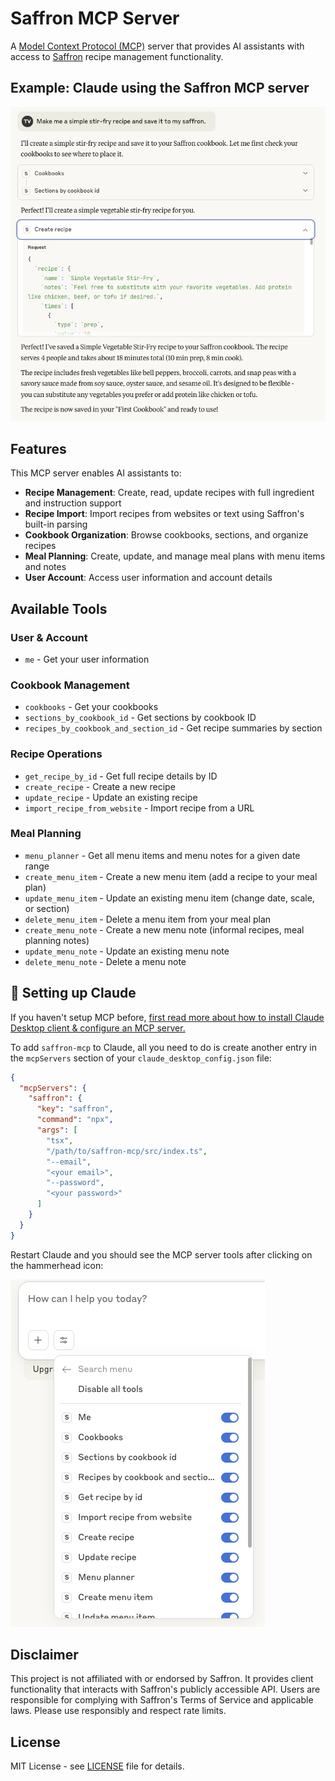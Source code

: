 # Saffron MCP Server

A [Model Context Protocol (MCP)](https://modelcontextprotocol.io/) server that provides AI assistants with access to [Saffron](https://www.mysaffronapp.com) recipe management functionality.

## Example: Claude using the Saffron MCP server

<p align="center">
  <img src="docs/example.png" alt="MCP server running with Claude" />
</p>

## Features

This MCP server enables AI assistants to:

- **Recipe Management**: Create, read, update recipes with full ingredient and instruction support
- **Recipe Import**: Import recipes from websites or text using Saffron's built-in parsing
- **Cookbook Organization**: Browse cookbooks, sections, and organize recipes
- **Meal Planning**: Create, update, and manage meal plans with menu items and notes
- **User Account**: Access user information and account details

## Available Tools

### User & Account
- `me` - Get your user information

### Cookbook Management
- `cookbooks` - Get your cookbooks
- `sections_by_cookbook_id` - Get sections by cookbook ID
- `recipes_by_cookbook_and_section_id` - Get recipe summaries by section

### Recipe Operations
- `get_recipe_by_id` - Get full recipe details by ID
- `create_recipe` - Create a new recipe
- `update_recipe` - Update an existing recipe
- `import_recipe_from_website` - Import recipe from a URL

### Meal Planning
- `menu_planner` - Get all menu items and menu notes for a given date range
- `create_menu_item` - Create a new menu item (add a recipe to your meal plan)
- `update_menu_item` - Update an existing menu item (change date, scale, or section)
- `delete_menu_item` - Delete a menu item from your meal plan
- `create_menu_note` - Create a new menu note (informal recipes, meal planning notes)
- `update_menu_note` - Update an existing menu note
- `delete_menu_note` - Delete a menu note

## 🤖 Setting up Claude

If you haven't setup MCP before, [first read more about how to install Claude Desktop client & configure an MCP server.](https://modelcontextprotocol.io/quickstart/user)

To add `saffron-mcp` to Claude, all you need to do is create another entry in the `mcpServers` section of your `claude_desktop_config.json` file:

```json
{
  "mcpServers": {
    "saffron": {
      "key": "saffron",
      "command": "npx",
      "args": [
        "tsx",
        "/path/to/saffron-mcp/src/index.ts",
        "--email",
        "<your email>",
        "--password",
        "<your password>"
      ]
    }
  }
}
```

Restart Claude and you should see the MCP server tools after clicking on the hammerhead icon:

![MCP server running with Claude](docs/install.png)

## Disclaimer

This project is not affiliated with or endorsed by Saffron. It provides client functionality that interacts with Saffron's publicly accessible API. Users are responsible for complying with Saffron's Terms of Service and applicable laws. Please use responsibly and respect rate limits.

## License

MIT License - see [LICENSE](LICENSE) file for details.
